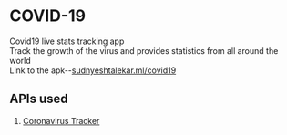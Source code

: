 # COVID-19
Covid19 live stats tracking app</br>
Track the growth of the virus and provides statistics from all around the world</br>
Link to the apk--<a href="http://sudnyeshtalekar.ml/covid19">sudnyeshtalekar.ml/covid19</a></br>

## APIs used</br>
1. <a href="https://thevirustracker.com/">Coronavirus Tracker</a>


